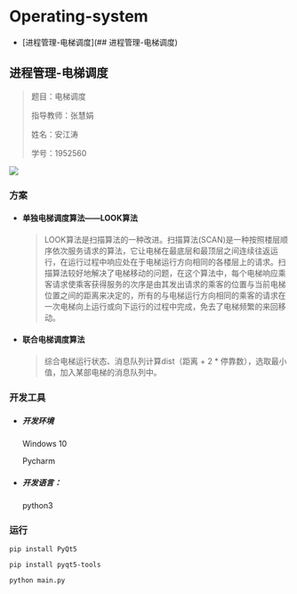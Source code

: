 

# Operating-system

* [进程管理-电梯调度](## 进程管理-电梯调度)

## 进程管理-电梯调度

> 题目：电梯调度
>
> 指导教师：张慧娟
>
> 姓名：安江涛
>
> 学号：1952560

![](https://github.com/AnJT/IMG/blob/main/elev.png?raw=true)

### 方案

- #### 单独电梯调度算法——LOOK算法

  > LOOK算法是扫描算法的一种改进。扫描算法(SCAN)是一种按照楼层顺序依次服务请求的算法，它让电梯在最底层和最顶层之间连续往返运行，在运行过程中响应处在于电梯运行方向相同的各楼层上的请求。扫描算法较好地解决了电梯移动的问题，在这个算法中，每个电梯响应乘客请求使乘客获得服务的次序是由其发出请求的乘客的位置与当前电梯位置之间的距离来决定的，所有的与电梯运行方向相同的乘客的请求在一次电梯向上运行或向下运行的过程中完成，免去了电梯频繁的来回移动。

- ####  联合电梯调度算法

  > 综合电梯运行状态、消息队列计算dist（距离 + 2 * 停靠数），选取最小值，加入某部电梯的消息队列中。

### 开发工具

- ##### 开发环境

  Windows 10

  Pycharm

- ##### 开发语言：

  python3

### 运行

`pip install PyQt5`

`pip install pyqt5-tools`

`python main.py`